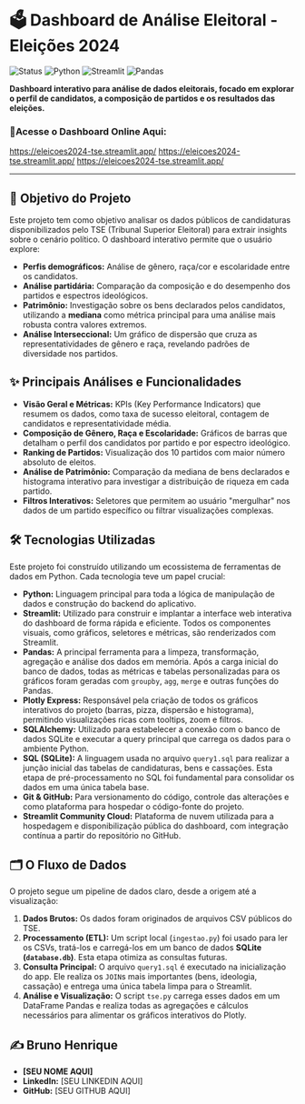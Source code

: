 # 🗳️ Dashboard de Análise Eleitoral - Eleições 2024

![Status](https://img.shields.io/badge/status-concluído-green)
![Python](https://img.shields.io/badge/Python-3.10+-blue?logo=python)
![Streamlit](https://img.shields.io/badge/Streamlit-1.25+-red?logo=streamlit)
![Pandas](https://img.shields.io/badge/Pandas-2.0+-blue?logo=pandas)

**Dashboard interativo para análise de dados eleitorais, focado em explorar o perfil de candidatos, a composição de partidos e os resultados das eleições.**

### 🚀Acesse o Dashboard Online Aqui:
https://eleicoes2024-tse.streamlit.app/
https://eleicoes2024-tse.streamlit.app/
https://eleicoes2024-tse.streamlit.app/

---

## 🎯 Objetivo do Projeto

Este projeto tem como objetivo analisar os dados públicos de candidaturas disponibilizados pelo TSE (Tribunal Superior Eleitoral) para extrair insights sobre o cenário político. O dashboard interativo permite que o usuário explore:

* **Perfis demográficos:** Análise de gênero, raça/cor e escolaridade entre os candidatos.
* **Análise partidária:** Comparação da composição e do desempenho dos partidos e espectros ideológicos.
* **Patrimônio:** Investigação sobre os bens declarados pelos candidatos, utilizando a **mediana** como métrica principal para uma análise mais robusta contra valores extremos.
* **Análise Interseccional:** Um gráfico de dispersão que cruza as representatividades de gênero e raça, revelando padrões de diversidade nos partidos.

## ✨ Principais Análises e Funcionalidades

* **Visão Geral e Métricas:** KPIs (Key Performance Indicators) que resumem os dados, como taxa de sucesso eleitoral, contagem de candidatos e representatividade média.
* **Composição de Gênero, Raça e Escolaridade:** Gráficos de barras que detalham o perfil dos candidatos por partido e por espectro ideológico.
* **Ranking de Partidos:** Visualização dos 10 partidos com maior número absoluto de eleitos.
* **Análise de Patrimônio:** Comparação da mediana de bens declarados e histograma interativo para investigar a distribuição de riqueza em cada partido.
* **Filtros Interativos:** Seletores que permitem ao usuário "mergulhar" nos dados de um partido específico ou filtrar visualizações complexas.

## 🛠️ Tecnologias Utilizadas

Este projeto foi construído utilizando um ecossistema de ferramentas de dados em Python. Cada tecnologia teve um papel crucial:
* **Python:** Linguagem principal para toda a lógica de manipulação de dados e construção do backend do aplicativo.
* **Streamlit:** Utilizado para construir e implantar a interface web interativa do dashboard de forma rápida e eficiente. Todos os componentes visuais, como gráficos, seletores e métricas, são renderizados com Streamlit.
* **Pandas:** A principal ferramenta para a limpeza, transformação, agregação e análise dos dados em memória. Após a carga inicial do banco de dados, todas as métricas e tabelas personalizadas para os gráficos foram geradas com `groupby`, `agg`, `merge` e outras funções do Pandas.
* **Plotly Express:** Responsável pela criação de todos os gráficos interativos do projeto (barras, pizza, dispersão e histograma), permitindo visualizações ricas com tooltips, zoom e filtros.
* **SQLAlchemy:** Utilizado para estabelecer a conexão com o banco de dados SQLite e executar a query principal que carrega os dados para o ambiente Python.
* **SQL (SQLite):** A linguagem usada no arquivo `query1.sql` para realizar a junção inicial das tabelas de candidaturas, bens e cassações. Esta etapa de pré-processamento no SQL foi fundamental para consolidar os dados em uma única tabela base.
* **Git & GitHub:** Para versionamento do código, controle das alterações e como plataforma para hospedar o código-fonte do projeto.
* **Streamlit Community Cloud:** Plataforma de nuvem utilizada para a hospedagem e disponibilização pública do dashboard, com integração contínua a partir do repositório no GitHub.

## 🗂️ O Fluxo de Dados

O projeto segue um pipeline de dados claro, desde a origem até a visualização:
1.  **Dados Brutos:** Os dados foram originados de arquivos CSV públicos do TSE.
2.  **Processamento (ETL):** Um script local (`ingestao.py`) foi usado para ler os CSVs, tratá-los e carregá-los em um banco de dados **SQLite (`database.db`)**. Esta etapa otimiza as consultas futuras.
3.  **Consulta Principal:** O arquivo `query1.sql` é executado na inicialização do app. Ele realiza os `JOIN`s mais importantes (bens, ideologia, cassação) e entrega uma única tabela limpa para o Streamlit.
4.  **Análise e Visualização:** O script `tse.py` carrega esses dados em um DataFrame Pandas e realiza todas as agregações e cálculos necessários para alimentar os gráficos interativos do Plotly.


## ✍️ Bruno Henrique

* **[SEU NOME AQUI]**
* **LinkedIn:** [SEU LINKEDIN AQUI]
* **GitHub:** [SEU GITHUB AQUI]
